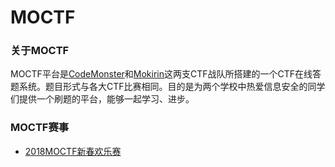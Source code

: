# MOCTF

### 关于MOCTF
MOCTF平台是[CodeMonster](http://www.codemonster.cn)和[Mokirin](#)这两支CTF战队所搭建的一个CTF在线答题系统。题目形式与各大CTF比赛相同。目的是为两个学校中热爱信息安全的同学们提供一个刷题的平台，能够一起学习、进步。

### MOCTF赛事
- [2018MOCTF新春欢乐赛](http://happy.moctf.com/)

